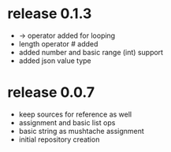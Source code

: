 # release 0.1.3
 * -> operator added for looping 
 * length operator # added
 * added number and basic range (int) support
 * added json value type 
# release 0.0.7
 * keep sources for reference as well
 * assignment and basic list ops
 * basic string as mushtache assignment
 * initial repository creation
